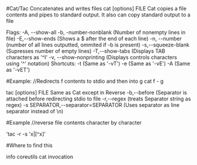 #Cat/Tac
Concatenates and writes files 
cat [options] FILE
Cat copies a file contents and pipes to standard output.
It also can copy standard output to a file 

Flags:
-A, --show-all 
-b, -number-nonblank (Number of nonempty lines in file)
-E,--show-ends (Shows a $ after the end of each line) 
-n, --number (number of all lines outputted, ommited if -b is present)
-s,--squeeze-blank (Supresses number of empty lines)
-T,--show-tabs (Displays TAB characters as '^I' 
-v, --show-nonprinting (Displays controls characters using '^' notation)
Shortcuts:
-t (Same as '-vT') -e (Same as '-vE') -A (Same as '-vET')

#Example:
//Redirects f contents to stdio and then into g
cat f - g

tac [options] FILE
Same as Cat except in Reverse
-b,--before (Separator is attached before redirecting stdio to file
-r,--regex (treats Separator string as regex)
-s SEPARATOR,--separator=SEPARATOR (Uses separator as line separator instead of \n)

#Example 
//reverse file contents character by character

'tac -r -s 'x\|[^x]'

#Where to find this

info coreutils cat invocation

